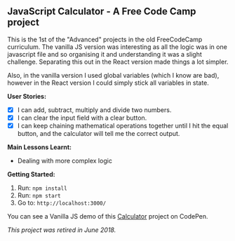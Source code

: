 ## JavaScript Calculator -  A Free Code Camp project

This is the 1st of the "Advanced" projects in the old FreeCodeCamp curriculum. 
The vanilla JS version was interesting as all the logic was in one javascript 
file and so organising it and understanding it was a slight challenge. 
Separating this out in the React version made things a lot simpler. 

Also, in the vanilla version I used global variables (which I know are bad),
however in the React version I could simply stick all variables in state. 

**User Stories:**
- [x] I can add, subtract, multiply and divide two numbers.
- [x] I can clear the input field with a clear button.
- [x] I can keep chaining mathematical operations together until I hit the equal
 button, and the calculator will tell me the correct output.

**Main Lessons Learnt:**
* Dealing with more complex logic

**Getting Started:**
 1. Run: `npm install`
 2. Run: `npm start`
 3. Go to: `http://localhost:3000/`

You can see a Vanilla JS demo of this
[Calculator](https://codepen.io/Pagey/pen/WdXejZ) project on CodePen.

*This project was retired in June 2018.*
